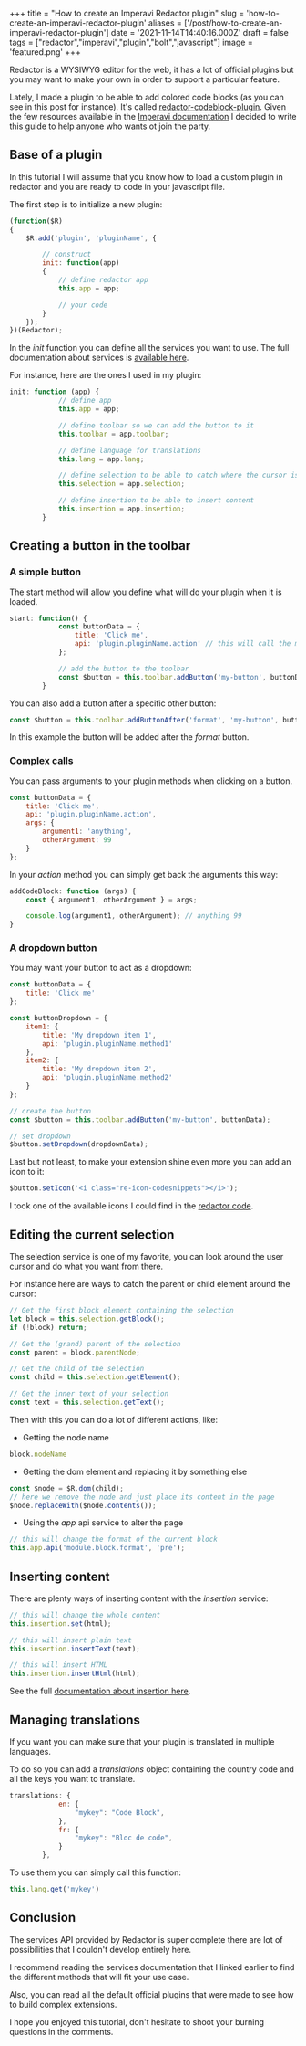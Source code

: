 +++
title = "How to create an Imperavi Redactor plugin"
slug = 'how-to-create-an-imperavi-redactor-plugin'
aliases = ['/post/how-to-create-an-imperavi-redactor-plugin']
date = '2021-11-14T14:40:16.000Z'
draft = false
tags = ["redactor","imperavi","plugin","bolt","javascript"]
image = 'featured.png'
+++

Redactor is a WYSIWYG editor for the web, it has a lot of official plugins but you may want to make your own in order to support a particular feature.

  

Lately, I made a plugin to be able to add colored code blocks (as you can see in this post for instance). It's called [redactor-codeblock-plugin](https://github.com/Mikescops/redactor-codeblock-plugin). Given the few resources available in the [Imperavi documentation](https://imperavi.com/redactor/docs/how-to/create-a-plugin/) I decided to write this guide to help anyone who wants ot join the party.

## Base of a plugin

In this tutorial I will assume that you know how to load a custom plugin in redactor and you are ready to code in your javascript file.

The first step is to initialize a new plugin:

```javascript
(function($R)
{
    $R.add('plugin', 'pluginName', {

        // construct
        init: function(app)
        {
            // define redactor app
            this.app = app;

            // your code
        }
    });
})(Redactor);
```

  

In the _init_ function you can define all the services you want to use. The full documentation about services is [available here](https://imperavi.com/redactor/docs/api-services/).

For instance, here are the ones I used in my plugin:

```javascript
init: function (app) {
            // define app
            this.app = app;

            // define toolbar so we can add the button to it
            this.toolbar = app.toolbar;

            // define language for translations
            this.lang = app.lang;

            // define selection to be able to catch where the cursor is
            this.selection = app.selection;

            // define insertion to be able to insert content 
            this.insertion = app.insertion;
        }
```

## Creating a button in the toolbar

### A simple button

The start method will allow you define what will do your plugin when it is loaded.

```javascript
start: function() {
            const buttonData = {
                title: 'Click me',
                api: 'plugin.pluginName.action' // this will call the method 'this.action'
            };

            // add the button to the toolbar
            const $button = this.toolbar.addButton('my-button', buttonData);
        }
```

  

You can also add a button after a specific other button:

```javascript
const $button = this.toolbar.addButtonAfter('format', 'my-button', buttonData);
```

In this example the button will be added after the _format_ button.

### Complex calls

You can pass arguments to your plugin methods when clicking on a button.

```javascript
const buttonData = {
    title: 'Click me',
    api: 'plugin.pluginName.action',
    args: {
        argument1: 'anything',
        otherArgument: 99
    }
};
```

  

In your _action_ method you can simply get back the arguments this way:

```javascript
addCodeBlock: function (args) {
    const { argument1, otherArgument } = args;

    console.log(argument1, otherArgument); // anything 99
}
```

### A dropdown button

You may want your button to act as a dropdown:

```javascript
const buttonData = {
    title: 'Click me'
};

const buttonDropdown = {
    item1: {
        title: 'My dropdown item 1',
        api: 'plugin.pluginName.method1'
    },
    item2: {
        title: 'My dropdown item 2',
        api: 'plugin.pluginName.method2'
    }
};

// create the button
const $button = this.toolbar.addButton('my-button', buttonData);

// set dropdown
$button.setDropdown(dropdownData);
```

Last but not least, to make your extension shine even more you can add an icon to it:

```javascript
$button.setIcon('<i class="re-icon-codesnippets"></i>');
```

I took one of the available icons I could find in the [redactor code](https://github.com/spatie/blender-css/blob/master/src/vendor/redactor/icons.scss).

## Editing the current selection

The selection service is one of my favorite, you can look around the user cursor and do what you want from there.

For instance here are ways to catch the parent or child element around the cursor:

```javascript
// Get the first block element containing the selection
let block = this.selection.getBlock();
if (!block) return;

// Get the (grand) parent of the selection
const parent = block.parentNode;

// Get the child of the selection
const child = this.selection.getElement();

// Get the inner text of your selection
const text = this.selection.getText();
```

Then with this you can do a lot of different actions, like:

*   Getting the node name  
    

```javascript
block.nodeName
```

*   Getting the dom element and replacing it by something else

```javascript
const $node = $R.dom(child);
// here we remove the node and just place its content in the page
$node.replaceWith($node.contents());
```

*   Using the _app_ api service to alter the page

```javascript
// this will change the format of the current block
this.app.api('module.block.format', 'pre');
```

## Inserting content

There are plenty ways of inserting content with the _insertion_ service:

```javascript
// this will change the whole content
this.insertion.set(html);

// this will insert plain text
this.insertion.insertText(text);

// this will insert HTML
this.insertion.insertHtml(html);
```

See the full [documentation about insertion here](https://imperavi.com/redactor/docs/api-services/insertion/).

## Managing translations

If you want you can make sure that your plugin is translated in multiple languages.

To do so you can add a _translations_ object containing the country code and all the keys you want to translate.

```javascript
translations: {
            en: {
                "mykey": "Code Block",
            },
            fr: {
                "mykey": "Bloc de code",
            }
        },
```

To use them you can simply call this function:

```javascript
this.lang.get('mykey')
```

## Conclusion

The services API provided by Redactor is super complete there are lot of possibilities that I couldn't develop entirely here.

I recommend reading the services documentation that I linked earlier to find the different methods that will fit your use case.

Also, you can read all the default official plugins that were made to see how to build complex extensions.

I hope you enjoyed this tutorial, don't hesitate to shoot your burning questions in the comments.
